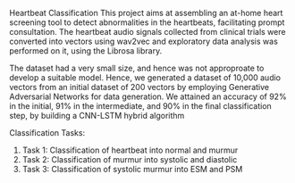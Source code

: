 Heartbeat Classification
This project aims at assembling an at-home heart screening tool to detect abnormalities in the heartbeats, facilitating prompt consultation.
The heartbeat audio signals collected from clinical trials were converted into vectors using wav2vec and exploratory data analysis was performed on it, using the Librosa library.

The dataset had a very small size, and hence was not approproate to develop a suitable model.
Hence, we generated a dataset of 10,000 audio vectors from an initial dataset of 200 vectors by employing Generative Adversarial Networks for data generation.
We attained an accuracy of 92% in the initial, 91% in the intermediate, and 90% in the final classification step, by building a CNN-LSTM hybrid algorithm

Classification Tasks:
1. Task 1: Classification of heartbeat into normal and murmur
2. Task 2: Classification of murmur into systolic and diastolic
3. Task 3: Classification of systolic murmur into ESM and PSM

